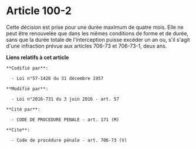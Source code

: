 # Article 100-2

Cette décision est prise pour une durée maximum de quatre mois. Elle ne peut être renouvelée que dans les mêmes conditions de
forme et de durée, sans que la durée totale de l'interception puisse excéder un an ou, s'il s'agit d'une infraction prévue
aux articles 706-73 et 706-73-1, deux ans.

**Liens relatifs à cet article**

	**Codifié par**:

	  - Loi n°57-1426 du 31 décembre 1957

	**Modifié par**:

	  - Loi n°2016-731 du 3 juin 2016 - art. 57

	**Cité par**:

	  - CODE DE PROCEDURE PENALE - art. 171 (M)

	**Cite**:

	  - Code de procédure pénale - art. 706-73 (V)
